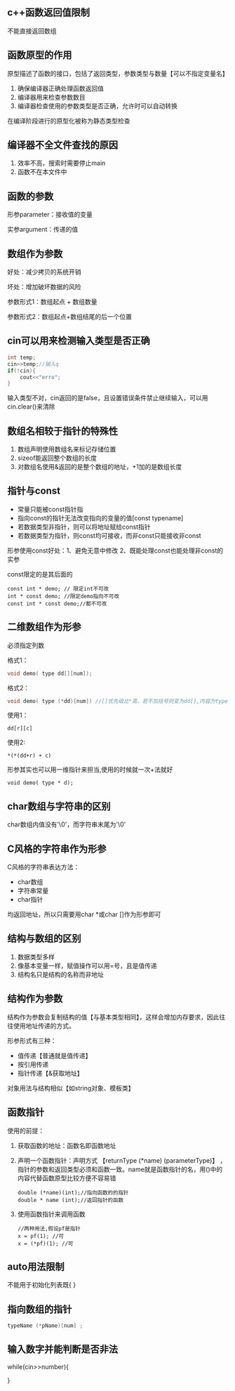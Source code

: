 ## c++函数返回值限制

不能直接返回数组

## 函数原型的作用

原型描述了函数的接口，包括了返回类型，参数类型与数量【可以不指定变量名】

1. 确保编译器正确处理函数返回值
2. 编译器用来检查参数数目
3. 编译器检查使用的参数类型是否正确，允许时可以自动转换

在编译阶段进行的原型化被称为静态类型检查

## 编译器不全文件查找的原因

1. 效率不高，搜索时需要停止main
2. 函数不在本文件中

## 函数的参数

形参parameter：接收值的变量

实参argument：传递的值

## 数组作为参数

好处：减少拷贝的系统开销

坏处：增加破坏数据的风险

参数形式1：数组起点 + 数组数量

参数形式2：数组起点+数组结尾的后一个位置

## cin可以用来检测输入类型是否正确

```c++
int temp;
cin>>temp;//输入q
if(!cin){
	cout<<"erro";
}
```

输入类型不对，cin返回的是false，且设置错误条件禁止继续输入，可以用cin.clear()来清除

## 数组名相较于指针的特殊性

1. 数组声明使用数组名来标记存储位置
2. sizeof能返回整个数组的长度
3. 对数组名使用&返回的是整个数组的地址，+1加的是数组长度

## 指针与const

- 常量只能被const指针指
- 指向const的指针无法改变指向的变量的值[const typename]
- 若数据类型非指针，则可以将地址赋给const指针
- 若数据类型为指针，则const均可接收，而非const只能接收非const

形参使用const好处：1、避免无意中修改 2、既能处理const也能处理非const的实参

const限定的是其后面的

```
const int * demo; // 限定int不可改
int * const demo; //限定demo指向不可改
const int * const demo;//都不可改
```

## 二维数组作为形参

必须指定列数

格式1：

```c++
void demo( type dd[][num]);
```

格式2：

```c++
void demo( type (*dd)[num]) //[]优先级比*高，若不加括号则变为dd[],内容为type *，指向的是变量而非数组，我们要的是(*)[]指向数组的指针，每加1就是加一个数组的距离。
```

使用1：

```
dd[r][c]
```

使用2:

```
*(*(dd+r) + c)
```

形参其实也可以用一维指针来担当,使用的时候就一次+法就好

```
void demo( type * d);
```

## char数组与字符串的区别

char数组内值没有'\0'，而字符串末尾为'\0'

## C风格的字符串作为形参

C风格的字符串表达方法：

- char数组
- 字符串常量
- char指针

均返回地址，所以只需要用char *或char []作为形参即可

## 结构与数组的区别

1. 数据类型多样
2. 像基本变量一样，赋值操作可以用=号，且是值传递
3. 结构名只是结构的名称而非地址

## 结构作为参数

结构作为参数会复制结构的值【与基本类型相同】，这样会增加内存要求，因此往往使用地址传递的方式。

形参形式有三种：

- 值传递【普通就是值传递】
- 按引用传递
- 指针传递【&获取地址】

对象用法与结构相似【如string对象、模板类】

## 函数指针

使用的前提：

1. 获取函数的地址：函数名即函数地址

2. 声明一个函数指针：声明方式 【returnType (*name)  (parameterType)】 ，指针的参数和返回类型必须和函数一致。name就是函数指针的名，用()中的内容代替函数原型比较方便不容易错

   ```
   double (*name)(int);//指向函数的的指针
   double * name (int);//返回指针的函数
   ```

3. 使用函数指针来调用函数

   ```
   //两种用法,假设pf是指针
   x = pf(1); //可
   x = (*pf)(1); //可
   ```

## auto用法限制

不能用于初始化列表既{ }

## 指向数组的指针

```c++
typeName (*pName)[num] ;
```

## 输入数字并能判断是否非法

while(cin>>number){

}